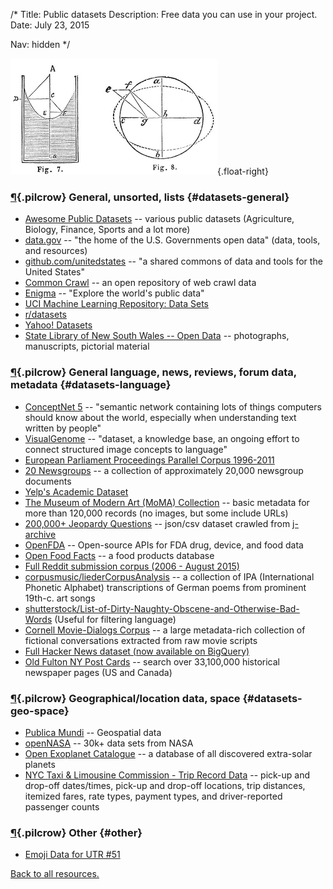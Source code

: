 /*
Title: Public datasets
Description: Free data you can use in your project.
Date: July 23, 2015

Nav: hidden
*/

![Hydraulics diagrams](/content/images/illustrations/hydraulics-diagrams.jpg){.float-right}

### [¶](#datasets-general){.pilcrow} General, unsorted, lists {#datasets-general}

- [Awesome Public Datasets](https://github.com/caesar0301/awesome-public-datasets) -- various public datasets (Agriculture, Biology, Finance, Sports and a lot more)
- [data.gov](http://www.data.gov/) -- "the home of the U.S. Governments open data" (data, tools, and resources)
- [github.com/unitedstates](https://github.com/unitedstates) -- "a shared commons of data and tools for the United States"
- [Common Crawl](http://commoncrawl.org/) -- an open repository of web crawl data
- [Enigma](http://enigma.io/) -- "Explore the world's public data"
- [UCI Machine Learning Repository: Data Sets](https://archive.ics.uci.edu/ml/datasets.html)
- [r/datasets](https://www.reddit.com/r/datasets/)
- [Yahoo! Datasets](http://webscope.sandbox.yahoo.com/#datasets)
- [State Library of New South Wales -- Open Data](http://www.sl.nsw.gov.au/using/search/open_data.html) -- photographs, manuscripts, pictorial material

### [¶](#datasets-language){.pilcrow} General language, news, reviews, forum data, metadata {#datasets-language}

- [ConceptNet 5](http://conceptnet5.media.mit.edu/) -- "semantic network containing lots of things computers should know about the world, especially when understanding text written by people"
- [VisualGenome](http://visualgenome.org/) -- "dataset, a knowledge base, an ongoing effort to connect structured image concepts to language"
- [European Parliament Proceedings Parallel Corpus 1996-2011](http://www.statmt.org/europarl/)
- [20 Newsgroups](http://qwone.com/~jason/20Newsgroups/) -- a collection of approximately 20,000 newsgroup documents
- [Yelp's Academic Dataset](https://www.yelp.com/academic_dataset)
- [The Museum of Modern Art (MoMA) Collection](https://github.com/MuseumofModernArt/collection) -- basic metadata for more than 120,000 records (no images, but some include URLs)
- [200,000+ Jeopardy Questions](https://www.reddit.com/r/datasets/comments/1uyd0t/200000_jeopardy_questions_in_a_json_file) -- json/csv dataset crawled from [j-archive](http://www.j-archive.com)
- [OpenFDA](https://open.fda.gov/) -- Open-source APIs for FDA drug, device, and food data
- [Open Food Facts](http://world.openfoodfacts.org/) -- a food products database
- [Full Reddit submission corpus (2006 - August 2015)](https://www.reddit.com/r/datasets/comments/3mg812/full_reddit_submission_corpus_now_available_2006/)
- [corpusmusic/liederCorpusAnalysis](https://github.com/corpusmusic/liederCorpusAnalysis) -- a collection of IPA (International Phonetic Alphabet) transcriptions of German poems from prominent 19th-c. art songs
- [shutterstock/List-of-Dirty-Naughty-Obscene-and-Otherwise-Bad-Words](https://github.com/shutterstock/List-of-Dirty-Naughty-Obscene-and-Otherwise-Bad-Words) (Useful for filtering language)
- [Cornell Movie-Dialogs Corpus](http://www.cs.cornell.edu/~cristian/Cornell_Movie-Dialogs_Corpus.html) -- a large metadata-rich collection of fictional conversations extracted from raw movie scripts
- [Full Hacker News dataset (now available on BigQuery)](https://news.ycombinator.com/item?id=10440502)
- [Old Fulton NY Post Cards](http://www.fultonhistory.com/Fulton.html) -- search over 33,100,000 historical newspaper pages (US and Canada)


### [¶](#datasets-geo-space){.pilcrow} Geographical/location data, space {#datasets-geo-space}
- [Publica Mundi](http://www.publicamundi.eu/) -- Geospatial data
- [openNASA](https://open.nasa.gov/) -- 30k+ data sets from NASA
- [Open Exoplanet Catalogue](https://github.com/OpenExoplanetCatalogue/open_exoplanet_catalogue) -- a database of all discovered extra-solar planets
- [NYC Taxi & Limousine Commission - Trip Record Data](http://www.nyc.gov/html/tlc/html/about/trip_record_data.shtml) -- 
pick-up and drop-off dates/times, pick-up and drop-off locations, trip distances, itemized fares, rate types, payment types, and driver-reported passenger counts


### [¶](#other){.pilcrow} Other {#other}

- [Emoji Data for UTR #51](http://www.unicode.org/Public/emoji/1.0/emoji-data.txt)

[Back to all resources.](/resources)